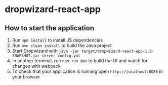 # dropwizard-react-app

How to start the application
---

1. Run `npm install` to install JS dependencies
1. Run `mvn clean install` to build the Java project
1. Start Dropwizard with `java -jar target/dropwizard-react-app-1.0-SNAPSHOT.jar server config.yml`
1. In another terminal, run `npm run dev` to build the UI and watch for changes with webpack
1. To check that your application is running open `http://localhost:8080` in your browser
